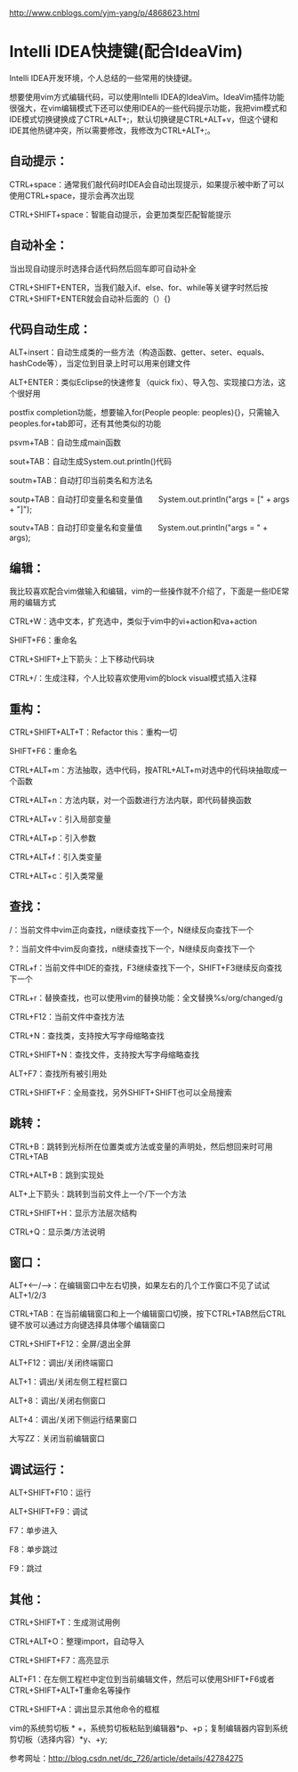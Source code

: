 http://www.cnblogs.com/yjm-yang/p/4868623.html


# Intelli IDEA快捷键(配合IdeaVim)

Intelli IDEA开发环境，个人总结的一些常用的快捷键。

想要使用vim方式编辑代码，可以使用Intelli IDEA的IdeaVim。IdeaVim插件功能很强大，在vim编辑模式下还可以使用IDEA的一些代码提示功能，我把vim模式和IDE模式切换键换成了CTRL+ALT+;，默认切换键是CTRL+ALT+v，但这个键和IDE其他热键冲突，所以需要修改，我修改为CTRL+ALT+;。

## 自动提示：

CTRL+space：通常我们敲代码时IDEA会自动出现提示，如果提示被中断了可以使用CTRL+space，提示会再次出现

CTRL+SHIFT+space：智能自动提示，会更加类型匹配智能提示

## 自动补全：

当出现自动提示时选择合适代码然后回车即可自动补全

CTRL+SHIFT+ENTER，当我们敲入if、else、for、while等关键字时然后按CTRL+SHIFT+ENTER就会自动补后面的（）{}

 

## 代码自动生成：

ALT+insert：自动生成类的一些方法（构造函数、getter、seter、equals、hashCode等），当定位到目录上时可以用来创建文件

ALT+ENTER：类似Eclipse的快速修复（quick fix）、导入包、实现接口方法，这个很好用

postfix completion功能，想要输入for(People people: peoples){}，只需输入peoples.for+tab即可，还有其他类似的功能

psvm+TAB：自动生成main函数

sout+TAB：自动生成System.out.println()代码

soutm+TAB：自动打印当前类名和方法名

soutp+TAB：自动打印变量名和变量值　　System.out.println("args = [" + args + "]");

soutv+TAB：自动打印变量名和变量值　　System.out.println("args = " + args);

 

## 编辑：

我比较喜欢配合vim做输入和编辑，vim的一些操作就不介绍了，下面是一些IDE常用的编辑方式

CTRL+W：选中文本，扩充选中，类似于vim中的vi+action和va+action

SHIFT+F6：重命名

CTRL+SHIFT+上下箭头：上下移动代码块

CTRL+/：生成注释，个人比较喜欢使用vim的block visual模式插入注释

 

## 重构：

CTRL+SHIFT+ALT+T：Refactor this：重构一切

SHIFT+F6：重命名

CTRL+ALT+m：方法抽取，选中代码，按ATRL+ALT+m对选中的代码块抽取成一个函数

CTRL+ALT+n：方法内联，对一个函数进行方法内联，即代码替换函数

CTRL+ALT+v：引入局部变量

CTRL+ALT+p：引入参数

CTRL+ALT+f：引入类变量

CTRL+ALT+c：引入类常量

 

## 查找：

/：当前文件中vim正向查找，n继续查找下一个，N继续反向查找下一个

?：当前文件中vim反向查找，n继续查找下一个，N继续反向查找下一个

CTRL+f：当前文件中IDE的查找，F3继续查找下一个，SHIFT+F3继续反向查找下一个

CTRL+r：替换查找，也可以使用vim的替换功能：全文替换%s/org/changed/g

CTRL+F12：当前文件中查找方法

CTRL+N：查找类，支持按大写字母缩略查找

CTRL+SHIFT+N：查找文件，支持按大写字母缩略查找

ALT+F7：查找所有被引用处

CTRL+SHIFT+F：全局查找，另外SHIFT+SHIFT也可以全局搜索

 

## 跳转：

CTRL+B：跳转到光标所在位置类或方法或变量的声明处，然后想回来时可用CTRL+TAB

CTRL+ALT+B：跳到实现处

ALT+上下箭头：跳转到当前文件上一个/下一个方法

CTRL+SHIFT+H：显示方法层次结构

CTRL+Q：显示类/方法说明

 

## 窗口：

ALT+<--/-->：在编辑窗口中左右切换，如果左右的几个工作窗口不见了试试ALT+1/2/3

CTRL+TAB：在当前编辑窗口和上一个编辑窗口切换，按下CTRL+TAB然后CTRL键不放可以通过方向键选择具体哪个编辑窗口

CTRL+SHIFT+F12：全屏/退出全屏

ALT+F12：调出/关闭终端窗口

ALT+1：调出/关闭左侧工程栏窗口

ALT+8：调出/关闭右侧窗口

ALT+4：调出/关闭下侧运行结果窗口

大写ZZ：关闭当前编辑窗口

## 调试运行：

ALT+SHIFT+F10：运行

ALT+SHIFT+F9：调试

F7：单步进入

F8：单步跳过

F9：跳过

 

## 其他：

CTRL+SHIFT+T：生成测试用例

CTRL+ALT+O：整理import，自动导入

CTRL+SHIFT+F7：高亮显示

ALT+F1：在左侧工程栏中定位到当前编辑文件，然后可以使用SHIFT+F6或者CTRL+SHIFT+ALT+T重命名等操作

CTRL+SHIFT+A：调出显示其他命令的框框

 

vim的系统剪切板 * +，系统剪切板粘贴到编辑器*p、+p；复制编辑器内容到系统剪切板（选择内容）*y、+y;

参考网址：http://blog.csdn.net/dc_726/article/details/42784275
